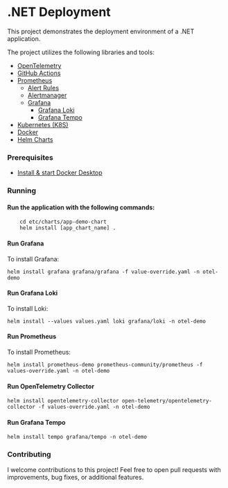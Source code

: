 # .NET Deployment

This project demonstrates the deployment environment of a .NET application.

The project utilizes the following libraries and tools:

- [OpenTelemetry](https://opentelemetry.io/)
- [GitHub Actions](https://docs.github.com/en/actions)
- [Prometheus](https://prometheus.io/docs/prometheus/latest/getting_started/)
    - [Alert Rules](https://prometheus.io/docs/prometheus/latest/configuration/alerting_rules/)
    - [Alertmanager](https://prometheus.io/docs/alerting/latest/overview/)
    - [Grafana](https://grafana.com/)
        - [Grafana Loki](https://grafana.com/oss/loki/)
        - [Grafana Tempo](https://grafana.com/oss/tempo/)
- [Kubernetes (K8S)](https://kubernetes.io/docs/concepts/)
- [Docker](https://docs.docker.com/compose/)
- [Helm Charts](https://helm.sh/)

### Prerequisites

* [Install & start Docker Desktop](https://docs.docker.com/engine/install/)

### Running 

#### Run the application with the following commands:

```
    cd etc/charts/app-demo-chart
    helm install [app_chart_name] .
```

#### Run Grafana
To install Grafana:
```
helm install grafana grafana/grafana -f value-override.yaml -n otel-demo
```

#### Run Grafana Loki

To install Loki:
```
helm install --values values.yaml loki grafana/loki -n otel-demo
```

#### Run Prometheus

To install Prometheus:
```
helm install prometheus-demo prometheus-community/prometheus -f values-override.yaml -n otel-demo
```

#### Run OpenTelemetry Collector
```
helm install opentelemetry-collector open-telemetry/opentelemetry-collector -f values-override.yaml -n otel-demo
```

#### Run Grafana Tempo

```
helm install tempo grafana/tempo -n otel-demo
```

### Contributing

I welcome contributions to this project! Feel free to open pull requests with improvements, bug fixes, or additional features.

